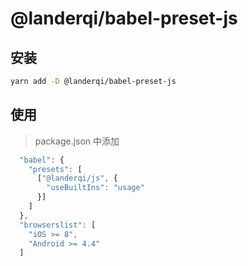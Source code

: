 # @landerqi/babel-preset-js

## 安装

```bash
yarn add -D @landerqi/babel-preset-js
```

## 使用

> package.json 中添加

```js
  "babel": {
    "presets": [
      ["@landerqi/js", {
        "useBuiltIns": "usage"
      }]
    ]
  },
  "browserslist": [
    "iOS >= 8",
    "Android >= 4.4"
  ]
```
